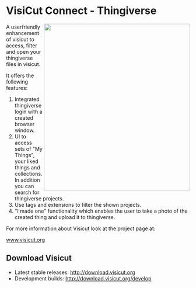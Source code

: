 


VisiCut Connect - Thingiverse
=======

<img src="https://cloud.githubusercontent.com/assets/7680318/6001719/e210576a-aaec-11e4-866a-ce54799dea1b.png" width="400px"
 height="458" alt="" title="Visicut Connect" align="right" />

A userfriendly enhancement of visicut to access, filter and open your thingiverse files in visicut.

It offers the following features:

1. Integrated thingiverse login with a created browser window.
2. UI to access sets of "My Things", your liked things and collections. In addition you can search for thingiverse projects.
3. Use tags and extensions to filter the shown projects.
4. "I made one" functionality which enables the user to take a photo of the created thing and upload it to thingiverse.



For more information about Visicut look at the project page at:

www.visicut.org

Download Visicut
--------
* Latest stable releases: http://download.visicut.org
* Development builds: http://download.visicut.org/develop


